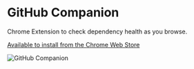 # GitHub Companion

Chrome Extension to check dependency health as you browse.

[Available to install from the Chrome Web Store](https://chrome.google.com/webstore/detail/librariesio-github-compan/mhjgdcgjihecgfnomcmjfbfkppobgpco)

![GitHub Companion](http://i.imgur.com/hzsseaP.png)
